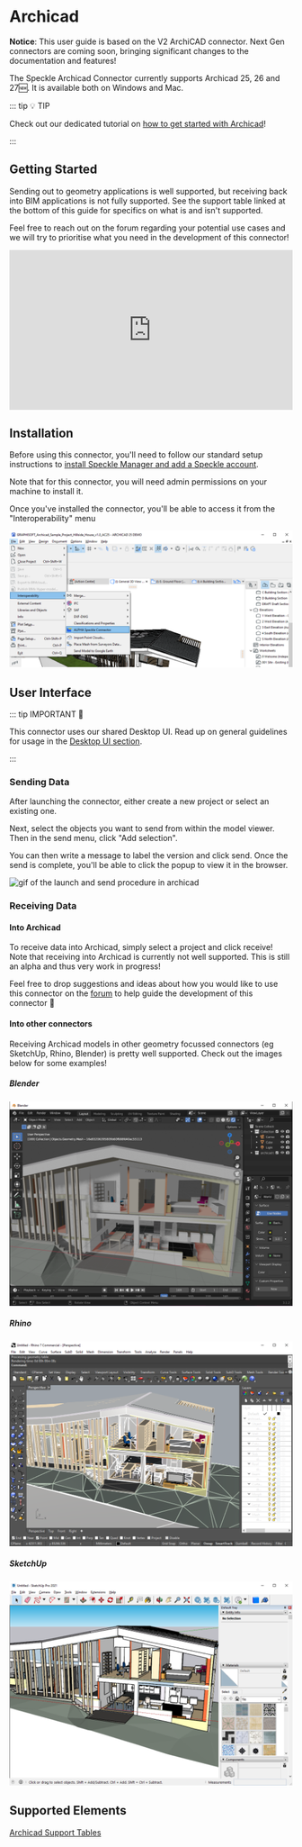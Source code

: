 # Archicad

<div class="ribbon">
  <span><b>Notice</b>: This user guide is based on the V2 ArchiCAD connector.</span>
  <span class="next-gen">Next Gen connectors are coming soon, bringing significant changes to the documentation and features!</span>
</div>

The Speckle Archicad Connector currently supports Archicad 25, 26 and 27🆕. It is available both on Windows and Mac.

::: tip 💡 TIP

Check out our dedicated tutorial on [how to get started with Archicad](https://speckle.systems/tutorials/getting-started-with-speckle-for-archicad/)!

:::

## Getting Started

Sending out to geometry applications is well supported, but receiving back into BIM applications is not fully supported. See the support table linked at the bottom of this guide for specifics on what is and isn't supported.

Feel free to reach out on the forum regarding your potential use cases and we will try to prioritise what you need in the development of this connector!

<div style="position: relative;padding-bottom: 56.25%;"><iframe width="100%" height="100%" style="position: absolute;" src="https://www.youtube.com/embed/TNJIQHd3vuk" title="Archicad Teaser Video" frameborder="0" allow="accelerometer; autoplay; clipboard-write; encrypted-media; gyroscope; picture-in-picture" allowfullscreen></iframe></div>

## Installation

Before using this connector, you'll need to follow our standard setup instructions to [install Speckle Manager and add a Speckle account](/user/manager).

Note that for this connector, you will need admin permissions on your machine to install it.

Once you've installed the connector, you'll be able to access it from the "Interoperability" menu

![screenshot of speckle connector launch in archicad](./img-archicad/archicad-launch.png)

## User Interface

::: tip IMPORTANT 🙌

This connector uses our shared Desktop UI. Read up on general guidelines for usage in the [Desktop UI section](/user/ui).

:::

### Sending Data

After launching the connector, either create a new project or select an existing one.

Next, select the objects you want to send from within the model viewer. Then in the send menu, click "Add selection".

You can then write a message to label the version and click send. Once the send is complete, you'll be able to click the popup to view it in the browser.

![gif of the launch and send procedure in archicad](./img-archicad/archicad-send-process.gif)

### Receiving Data

#### Into Archicad

To receive data into Archicad, simply select a project and click receive! Note that receiving into Archicad is currently not well supported. This is still an alpha and thus very work in progress!

Feel free to drop suggestions and ideas about how you would like to use this connector on the [forum](https://speckle.community/) to help guide the development of this connector 🚀

#### Into other connectors

Receiving Archicad models in other geometry focussed connectors (eg SketchUp, Rhino, Blender) is pretty well supported. Check out the images below for some examples!

##### Blender

![archicad to blender](./img-archicad/archicad-to-blender.png)

##### Rhino

![archicad to rhino](./img-archicad/archicad-to-rhino.png)

##### SketchUp

![archicad to sketchup](./img-archicad/archicad-to-sketchup.png)

## Supported Elements

[Archicad Support Tables](/user/support-tables.html#archicad)
